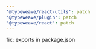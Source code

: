 ```yaml
---
'@typeweave/react-utils': patch
'@typeweave/plugin': patch
'@typeweave/react': patch
---
```


fix: exports in package.json
